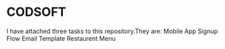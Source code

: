 # CODSOFT
I have attached three tasks to this repository.They are:
Mobile App Signup Flow
Email Template 
Restaurent Menu
